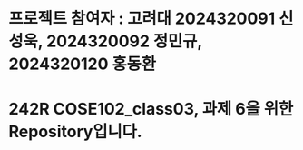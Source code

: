 # 프로젝트 참여자 : 고려대 2024320091 신성욱, 2024320092 정민규, 2024320120 홍동환 
# 242R COSE102_class03, 과제 6을 위한 Repository입니다.

